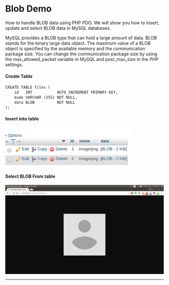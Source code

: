 # Blob Demo

How to handle BLOB data using PHP PDO. We will show you how to insert, update and select BLOB data in MySQL databases.

MySQL provides a BLOB type that can hold a large amount of data. BLOB stands for the binary large data object. The maximum value of a BLOB object is specified by the available memory and the communication package size. You can change the communication package size by using the  max_allowed_packet variable in MySQL and  post_max_size in the PHP settings.


#### Create Table
```
CREATE TABLE files (
    id   INT           AUTO_INCREMENT PRIMARY KEY,
    mime VARCHAR (255) NOT NULL,
    data BLOB          NOT NULL
);
```

#### Insert into table

![IMAGE ALT TEXT HERE](https://github.com/Sugamm/blob-demo/blob/master/screenshots/db.png)


#### Select BLOB From table

![IMAGE ALT TEXT HERE](https://github.com/Sugamm/blob-demo/blob/master/screenshots/1.png)

---
